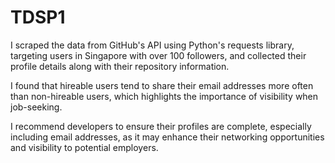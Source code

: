 # TDSP1

I scraped the data from GitHub's API using Python's requests library, targeting users in Singapore with over 100 followers, and collected their profile details along with their repository information.

I found that hireable users tend to share their email addresses more often than non-hireable users, which highlights the importance of visibility when job-seeking.

I recommend developers to ensure their profiles are complete, especially including email addresses, as it may enhance their networking opportunities and visibility to potential employers.
